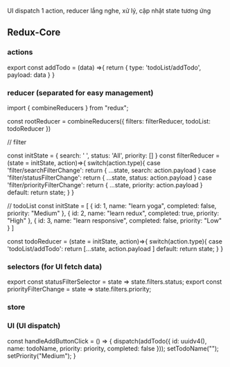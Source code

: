 UI dispatch 1 action, reducer lắng nghe, xử lý, cập nhật state tương ứng

## Redux-Core

### actions

export const addTodo = (data) =>{
    return {
        type: 'todoList/addTodo',
        payload: data
    }
}

### reducer (separated for easy management)

import { combineReducers } from "redux";

const rootReducer = combineReducers({
    filters: filterReducer,
    todoList: todoReducer
})

// filter

const initState = {
        search: ' ',
        status: 'All',
        priority: []
}
const filterReducer = (state = initState, action)=>{
    switch(action.type){
        case 'filter/searchFilterChange':
            return {
                ...state,
                search: action.payload
                }
        case 'filter/statusFilterChange':
            return {
                ...state,
                status: action.payload
            }
        case 'filter/priorityFilterChange':
            return {
                ...state,
                priority: action.payload
            }
        default:
            return state;
    }
}

// todoList
const initState = [
        { id: 1, name: "learn yoga", completed: false, priority: "Medium" },
        { id: 2, name: "learn redux", completed: true, priority: "High" },
        { id: 3, name: "learn responsive", completed: false, priority: "Low" }
]

const todoReducer = (state = initState, action)=>{
    switch(action.type){
        case 'todoList/addTodo':
            return [...state,
                    action.payload
                ]
        default:
            return state;
    }
}

### selectors (for UI fetch data)
export const statusFilterSelector = state => state.filters.status;
export const priorityFilterChange = state => state.filters.priority;

### store

### UI (UI dispatch)
const handleAddButtonClick = () => {
    dispatch(addTodo({
        id: uuidv4(),
        name: todoName,
        priority: priority,
        completed: false
    }));
    setTodoName("");
    setPriority("Medium");
}